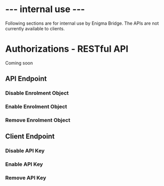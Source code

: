 
# --- internal use ---

Following sections are for internal use by Enigma Bridge. The APIs are not currently available to clients.

# Authorizations - RESTful API

Coming soon

## API Endpoint

### Disable Enrolment Object

### Enable Enrolment Object

### Remove Enrolment Object

## Client Endpoint

### Disable API Key

### Enable API Key

### Remove API Key


